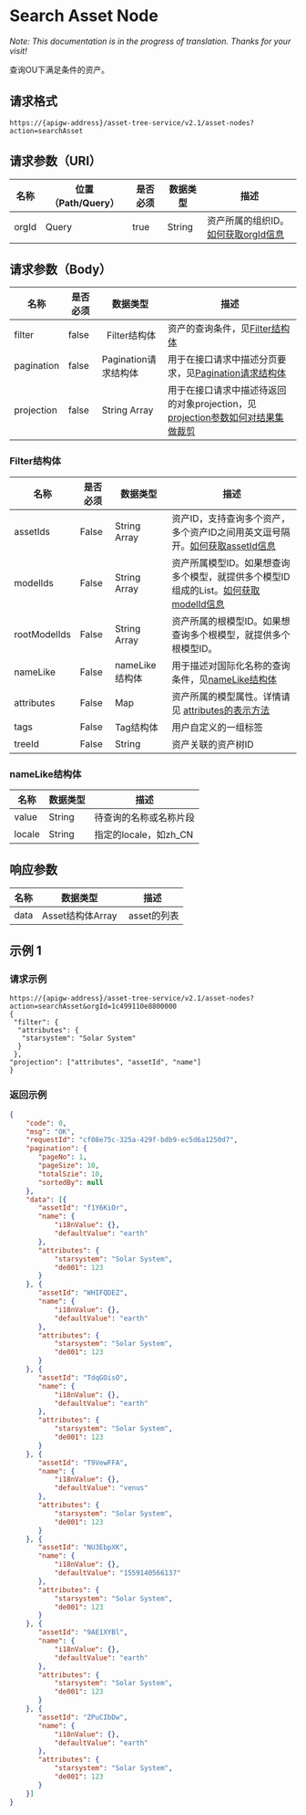 # Search Asset Node

*Note: This documentation is in the progress of translation. Thanks for your visit!*

查询OU下满足条件的资产。

## 请求格式

```
https://{apigw-address}/asset-tree-service/v2.1/asset-nodes?action=searchAsset
```

## 请求参数（URI）

| 名称          | 位置（Path/Query） | 是否必须 | 数据类型 | 描述      |
|---------------|------------------|----------|-----------|--------------|
| orgId         | Query            | true     | String    | 资产所属的组织ID。[如何获取orgId信息](/docs/api/en/latest/api_faqs#orgid-orgid)  |


## 请求参数（Body）

| 名称          | 是否必须 | 数据类型 | 描述      |
|-----------------|---------------|-------------------|-----|
| filter| false         |   Filter结构体        | 资产的查询条件，见[Filter结构体](/docs/api/en/latest/asset_tree/search_asset_node.html#filter-filterstruc) |
| pagination| false         | Pagination请求结构体  | 用于在接口请求中描述分页要求，见[Pagination请求结构体](/docs/api/en/latest/overview.html?highlight=pagination#pagination)  |
| projection| false         | String Array          | 用于在接口请求中描述待返回的对象projection，见[projection参数如何对结果集做裁剪](/docs/api/en/latest/api_faqs.html#projection)|


### Filter结构体<filterstruc>

| 名称      | 是否必须  | 数据类型 | 描述      |
|-----------|---------------|----|--------------|
| assetIds| False | String Array | 资产ID，支持查询多个资产，多个资产ID之间用英文逗号隔开。[如何获取assetId信息](/docs/api/en/latest/api_faqs.html#assetid-assetid)|
| modelIds | False | String Array | 资产所属模型ID。如果想查询多个模型，就提供多个模型ID组成的List。[如何获取modelId信息](/docs/api/en/latest/api_faqs.html#modeid-modeid) |
| rootModelIds | False | String Array | 资产所属的根模型ID。如果想查询多个根模型，就提供多个根模型ID。|
| nameLike | False | nameLike结构体 | 用于描述对国际化名称的查询条件，见[nameLike结构体](/docs/api/en/latest/asset_tree/search_asset_node.html#namelike-namelikestruc) |
| attributes  | False|Map |资产所属的模型属性。详情请见 [attributes的表示方法](/docs/api/en/latest/api_faqs.html#attributes) |
| tags | False | Tag结构体 | 用户自定义的一组标签 |
| treeId | False | String | 资产关联的资产树ID |


### nameLike结构体<namelikestruc>

| 名称        | 数据类型 | 描述      |
|-----------|---------------------|-----------------------|
| value        | String     | 待查询的名称或名称片段|
| locale         | String     | 指定的locale，如zh_CN|


## 响应参数

| 名称 |数据类型  | 描述 |
|-----------|------------------|------------------|
| data      | Asset结构体Array |  asset的列表    |




## 示例 1

### 请求示例

```
https://{apigw-address}/asset-tree-service/v2.1/asset-nodes?action=searchAsset&orgId=1c499110e8800000
{
 "filter": {
  "attributes": {
   "starsystem": "Solar System"
  }
 },
"projection": ["attributes", "assetId", "name"]
}
```

### 返回示例

```json
{
    "code": 0,
    "msg": "OK",
    "requestId": "cf08e75c-325a-429f-bdb9-ec5d6a1250d7",
    "pagination": {
       "pageNo": 1,
       "pageSize": 10,
       "totalSzie": 10,
       "sortedBy": null
    },
    "data": [{
       "assetId": "f1Y6KiOr",
       "name": {
           "i18nValue": {},
           "defaultValue": "earth"
       },
       "attributes": {
           "starsystem": "Solar System",
           "de001": 123
       }
    }, {
       "assetId": "WHIFQDEZ",
       "name": {
           "i18nValue": {},
           "defaultValue": "earth"
       },
       "attributes": {
           "starsystem": "Solar System",
           "de001": 123
       }
    }, {
       "assetId": "TdqGOisO",
       "name": {
           "i18nValue": {},
           "defaultValue": "earth"
       },
       "attributes": {
           "starsystem": "Solar System",
           "de001": 123
       }
    }, {
       "assetId": "T9VewFFA",
       "name": {
           "i18nValue": {},
           "defaultValue": "venus"
       },
       "attributes": {
           "starsystem": "Solar System",
           "de001": 123
       }
    }, {
       "assetId": "NU3EbpXK",
       "name": {
           "i18nValue": {},
           "defaultValue": "1559140566137"
       },
       "attributes": {
           "starsystem": "Solar System",
           "de001": 123
       }
    }, {
       "assetId": "9AE1XYBl",
       "name": {
           "i18nValue": {},
           "defaultValue": "earth"
       },
       "attributes": {
           "starsystem": "Solar System",
           "de001": 123
       }
    }, {
       "assetId": "ZPuCIbDw",
       "name": {
           "i18nValue": {},
           "defaultValue": "earth"
       },
       "attributes": {
           "starsystem": "Solar System",
           "de001": 123
       }
    }]
}
```

